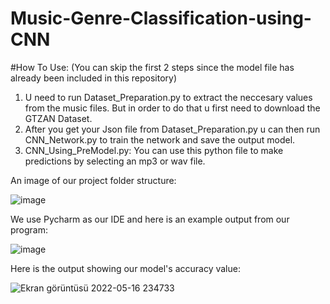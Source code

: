 # Music-Genre-Classification-using-CNN

#How To Use:
(You can skip the first 2 steps since the model file has already been included in this repository)
1. U need to run Dataset_Preparation.py to extract the neccesary values from the music files. But in order to do that u first need to download the GTZAN Dataset.
2. After you get your Json file from Dataset_Preparation.py u can then run CNN_Network.py to train the network and save the output model.
3. CNN_Using_PreModel.py: You can use this python file to make predictions by selecting an mp3 or wav file.

An image of our project folder structure:

![image](https://user-images.githubusercontent.com/83312431/168431166-f7beb632-bcc5-49e4-933a-b105aa21c0f5.png)

We use Pycharm as our IDE and here is an example output from our program:

![image](https://user-images.githubusercontent.com/83312431/168431383-d6b4a1fd-8b57-4859-8ef6-f5aa6d727bc2.png)

Here is the output showing our model's accuracy value:

![Ekran görüntüsü 2022-05-16 234733](https://user-images.githubusercontent.com/83312431/168686538-89d61312-5f7d-42d6-8b0e-339414e4bfba.png)

